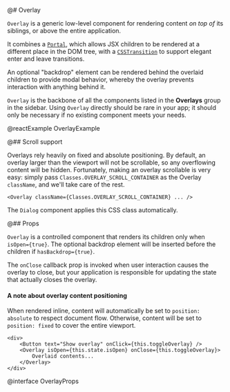 @# Overlay

`Overlay` is a generic low-level component for rendering content _on top of_ its
siblings, or above the entire application.

It combines a [`Portal`](#core/components/portal), which allows JSX children to
be rendered at a different place in the DOM tree, with a
[`CSSTransition`](https://reactcommunity.org/react-transition-group/) to support
elegant enter and leave transitions.

An optional "backdrop" element can be rendered behind the overlaid children to
provide modal behavior, whereby the overlay prevents interaction with anything
behind it.

`Overlay` is the backbone of all the components listed in the **Overlays** group
in the sidebar. Using `Overlay` directly should be rare in your app; it should
only be necessary if no existing component meets your needs.

@reactExample OverlayExample

@## Scroll support

Overlays rely heavily on fixed and absolute positioning. By default, an overlay
larger than the viewport will not be scrollable, so any overflowing content will
be hidden. Fortunately, making an overlay scrollable is very easy: simply pass
`Classes.OVERLAY_SCROLL_CONTAINER` as the Overlay `className`, and we'll take
care of the rest.

```tsx
<Overlay className={Classes.OVERLAY_SCROLL_CONTAINER} ... />
```

The `Dialog` component applies this CSS class automatically.

@## Props

`Overlay` is a controlled component that renders its children only when
`isOpen={true}`. The optional backdrop element will be inserted before the
children if `hasBackdrop={true}`.

The `onClose` callback prop is invoked when user interaction causes the overlay
to close, but your application is responsible for updating the state that
actually closes the overlay.

<div class="@ns-callout @ns-intent-primary @ns-icon-info-sign">
    <h4 class="@ns-heading">A note about overlay content positioning</h4>

When rendered inline, content will automatically be set to `position: absolute` to respect
document flow. Otherwise, content will be set to `position: fixed` to cover the entire viewport.
</div>

```tsx
<div>
    <Button text="Show overlay" onClick={this.toggleOverlay} />
    <Overlay isOpen={this.state.isOpen} onClose={this.toggleOverlay}>
        Overlaid contents...
    </Overlay>
</div>
```

@interface OverlayProps
